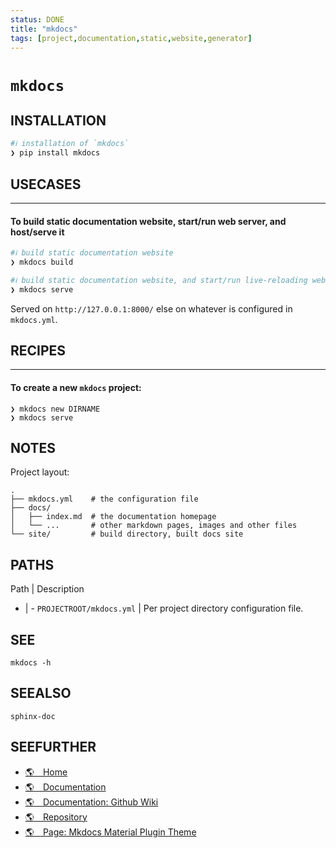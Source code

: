 ```yaml
---
status: DONE
title: "mkdocs"
tags: [project,documentation,static,website,generator]
---
```


# `mkdocs`

## INSTALLATION


```bash
#ℹ︎ installation of `mkdocs`
❯ pip install mkdocs
```


## USECASES

----
#### To build static documentation website, start/run web server, and host/serve it


```bash
#ℹ︎ build static documentation website
❯ mkdocs build
```



```bash
#ℹ︎ build static documentation website, and start/run live-reloading web server
❯ mkdocs serve
```


Served on `http://127.0.0.1:8000/` else on whatever is configured in `mkdocs.yml`.

## RECIPES

----
#### To create a new `mkdocs` project:

    ❯ mkdocs new DIRNAME
    ❯ mkdocs serve


## NOTES

Project layout:

    .
    ├── mkdocs.yml    # the configuration file
    ├── docs/
    │   ├── index.md  # the documentation homepage
    │   └── ...       # other markdown pages, images and other files
    └── site/         # build directory, built docs site

## PATHS

Path | Description
- | -
`PROJECTROOT/mkdocs.yml` | Per project directory configuration file.

## SEE

    mkdocs -h

## SEEALSO

    sphinx-doc

## SEEFURTHER

- [🌎 Home](https://www.mkdocs.org/)
- [🌎 Documentation](https://www.mkdocs.org/)
- [🌎 Documentation: Github Wiki](https://github.com/mkdocs/mkdocs/wiki)
- [🌎 Repository](https://github.com/mkdocs/mkdocs)
- [🌎 Page: Mkdocs Material Plugin Theme](https://squidfunk.github.io/mkdocs-material/)

